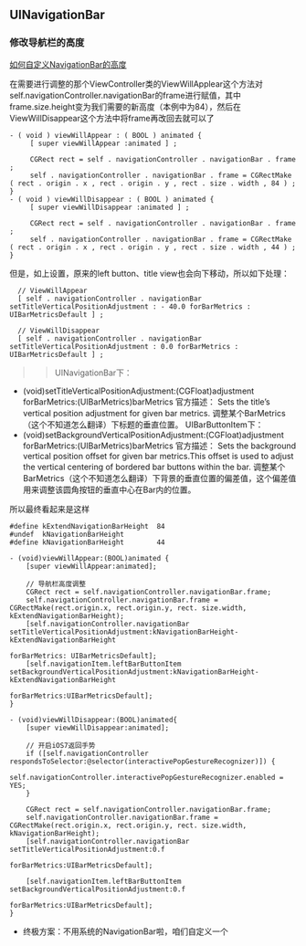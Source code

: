 ## UINavigationBar

### 修改导航栏的高度

[如何自定义NavigationBar的高度](http://www.tuicool.com/articles/36vIri)

在需要进行调整的那个ViewController类的ViewWillApplear这个方法对self.navigationController.navigationBar的frame进行赋值，其中frame.size.height变为我们需要的新高度（本例中为84），然后在ViewWillDisappear这个方法中将frame再改回去就可以了

```
- ( void ) viewWillAppear : ( BOOL ) animated {
     [ super viewWillAppear :animated ] ;

     CGRect rect = self . navigationController . navigationBar . frame ;
     self . navigationController . navigationBar . frame = CGRectMake ( rect . origin . x , rect . origin . y , rect . size . width , 84 ) ;
}
- ( void ) viewWillDisappear : ( BOOL ) animated {
     [ super viewWillDisappear :animated ] ;

     CGRect rect = self . navigationController . navigationBar . frame ;
     self . navigationController . navigationBar . frame = CGRectMake ( rect . origin . x , rect . origin . y , rect . size . width , 44 ) ;
}
```

但是，如上设置，原来的left button、title view也会向下移动，所以如下处理：

```
  // ViewWillAppear
  [ self . navigationController . navigationBar setTitleVerticalPositionAdjustment : - 40.0 forBarMetrics : UIBarMetricsDefault ] ;

  // ViewWillDisappear
  [ self . navigationController . navigationBar setTitleVerticalPositionAdjustment : 0.0 forBarMetrics : UIBarMetricsDefault ] ;
```

  >> UINavigationBar下：
  - (void)setTitleVerticalPositionAdjustment:(CGFloat)adjustment forBarMetrics:(UIBarMetrics)barMetrics
官方描述： Sets the title’s vertical position adjustment for given bar metrics. 调整某个BarMetrics（这个不知道怎么翻译）下标题的垂直位置。
UIBarButtonItem下：
  - (void)setBackgroundVerticalPositionAdjustment:(CGFloat)adjustment forBarMetrics:(UIBarMetrics)barMetrics
官方描述： Sets the background vertical position offset for given bar metrics.This offset is used to adjust the vertical centering of bordered bar buttons within the bar. 调整某个BarMetrics（这个不知道怎么翻译）下背景的垂直位置的偏差值，这个偏差值用来调整该圆角按钮的垂直中心在Bar内的位置。

所以最终看起来是这样
```
#define kExtendNavigationBarHeight  84
#undef  kNavigationBarHeight
#define kNavigationBarHeight        44

- (void)viewWillAppear:(BOOL)animated {
    [super viewWillAppear:animated];

    // 导航栏高度调整
    CGRect rect = self.navigationController.navigationBar.frame;
    self.navigationController.navigationBar.frame = CGRectMake(rect.origin.x, rect.origin.y, rect. size.width, kExtendNavigationBarHeight);
    [self.navigationController.navigationBar setTitleVerticalPositionAdjustment:kNavigationBarHeight-kExtendNavigationBarHeight
                                                                 forBarMetrics: UIBarMetricsDefault];
    [self.navigationItem.leftBarButtonItem setBackgroundVerticalPositionAdjustment:kNavigationBarHeight-kExtendNavigationBarHeight
                                                                     forBarMetrics:UIBarMetricsDefault];
}

- (void)viewWillDisappear:(BOOL)animated{
    [super viewWillDisappear:animated];

    // 开启iOS7返回手势
    if ([self.navigationController respondsToSelector:@selector(interactivePopGestureRecognizer)]) {
        self.navigationController.interactivePopGestureRecognizer.enabled = YES;
    }

    CGRect rect = self.navigationController.navigationBar.frame;
    self.navigationController.navigationBar.frame = CGRectMake(rect.origin.x, rect.origin.y, rect. size.width, kNavigationBarHeight);
    [self.navigationController.navigationBar setTitleVerticalPositionAdjustment:0.f
                                                                 forBarMetrics:UIBarMetricsDefault];

    [self.navigationItem.leftBarButtonItem setBackgroundVerticalPositionAdjustment:0.f
                                                                     forBarMetrics:UIBarMetricsDefault];
}

```

  * 终极方案：不用系统的NavigationBar啦，咱们自定义一个
